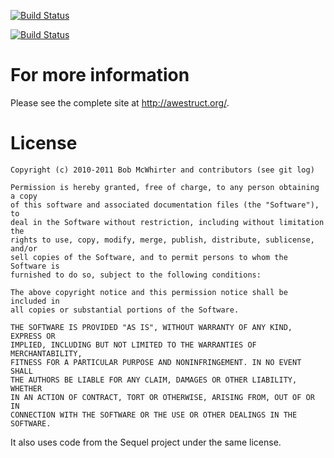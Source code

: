 [![Build Status](https://secure.travis-ci.org/awestruct/awestruct.png)](http://travis-ci.org/awestruct/awestruct)

[![Build Status](https://buildhive.cloudbees.com/job/awestruct/job/awestruct/badge/icon)](https://buildhive.cloudbees.com/job/awestruct/job/awestruct/)

# For more information

Please see the complete site at <http://awestruct.org/>.

# License

    Copyright (c) 2010-2011 Bob McWhirter and contributors (see git log)

    Permission is hereby granted, free of charge, to any person obtaining a copy
    of this software and associated documentation files (the "Software"), to
    deal in the Software without restriction, including without limitation the
    rights to use, copy, modify, merge, publish, distribute, sublicense, and/or
    sell copies of the Software, and to permit persons to whom the Software is
    furnished to do so, subject to the following conditions:
      
    The above copyright notice and this permission notice shall be included in
    all copies or substantial portions of the Software.
       
    THE SOFTWARE IS PROVIDED "AS IS", WITHOUT WARRANTY OF ANY KIND, EXPRESS OR
    IMPLIED, INCLUDING BUT NOT LIMITED TO THE WARRANTIES OF MERCHANTABILITY,
    FITNESS FOR A PARTICULAR PURPOSE AND NONINFRINGEMENT. IN NO EVENT SHALL
    THE AUTHORS BE LIABLE FOR ANY CLAIM, DAMAGES OR OTHER LIABILITY, WHETHER 
    IN AN ACTION OF CONTRACT, TORT OR OTHERWISE, ARISING FROM, OUT OF OR IN
    CONNECTION WITH THE SOFTWARE OR THE USE OR OTHER DEALINGS IN THE SOFTWARE.

It also uses code from the Sequel project under the same license.

